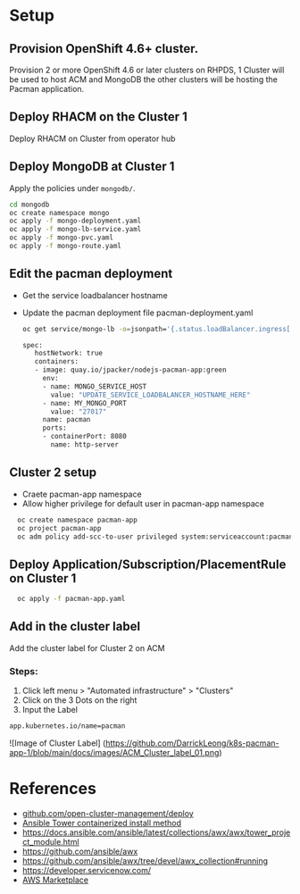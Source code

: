 

# Setup

## Provision OpenShift 4.6+ cluster.
Provision 2 or more OpenShift 4.6 or later clusters on RHPDS, 1 Cluster will be used to host ACM and MongoDB the other clusters will be hosting the Pacman application.


## Deploy RHACM on the Cluster 1

Deploy RHACM on Cluster from operator hub


## Deploy MongoDB at Cluster 1

Apply the policies under `mongodb/`.

  ```bash
  cd mongodb
  oc create namespace mongo
  oc apply -f mongo-deployment.yaml
  oc apply -f mongo-lb-service.yaml
  oc apply -f mongo-pvc.yaml
  oc apply -f mongo-route.yaml
  ```
## Edit the pacman deployment
* Get the service loadbalancer hostname
* Update the pacman deployment file pacman-deployment.yaml

  ```bash
  oc get service/mongo-lb -o=jsonpath='{.status.loadBalancer.ingress[0].hostname}'
  ```
   ```bash
  spec:
      hostNetwork: true
      containers:
      - image: quay.io/jpacker/nodejs-pacman-app:green
        env:
        - name: MONGO_SERVICE_HOST
          value: "UPDATE_SERVICE_LOADBALANCER_HOSTNAME_HERE"
        - name: MY_MONGO_PORT
          value: "27017"
        name: pacman
        ports:
        - containerPort: 8080
          name: http-server
  ```

## Cluster 2 setup
* Craete pacman-app namespace
* Allow higher privilege for default user in pacman-app namespace

```bash
  oc create namespace pacman-app
  oc project pacman-app
  oc adm policy add-scc-to-user privileged system:serviceaccount:pacman-app:default
```

## Deploy Application/Subscription/PlacementRule on Cluster 1
```bash
  oc apply -f pacman-app.yaml
  ```

## Add in the cluster label
Add the cluster label for Cluster 2 on ACM
### Steps: 
1. Click left menu > "Automated infrastructure" > "Clusters"
2. Click on the 3 Dots on the right
3. Input the Label
```bash
app.kubernetes.io/name=pacman
```
![Image of Cluster Label]
(https://github.com/DarrickLeong/k8s-pacman-app-1/blob/main/docs/images/ACM_Cluster_label_01.png)

# References

- [github.com/open-cluster-management/deploy](https://github.com/open-cluster-management/deploy)
- [Ansible Tower containerized install method](https://releases.ansible.com/ansible-tower/setup_openshift/)
- https://docs.ansible.com/ansible/latest/collections/awx/awx/tower_project_module.html
- https://github.com/ansible/awx
- https://github.com/ansible/awx/tree/devel/awx_collection#running
- https://developer.servicenow.com/
- [AWS Marketplace](https://aws.amazon.com/marketplace/pp/F5-Networks-F5-DNS-Load-Balancer-Cloud-Service/B07W3P8HM4)
